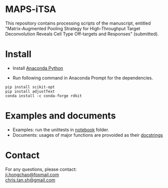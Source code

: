 MAPS-iTSA
===========================

This repository contains processing scripts of the manuscript, entitled "Matrix-Augmented Pooling Strategy for High-Throughput Target Deconvolution Reveals Cell Type Off-targets and Responses" (submitted). 

# Install

* Install [Anaconda Python](https://www.anaconda.com/products/individual)

* Run following command in Anaconda Prompt for the dependencies.

```shell
pip install scikit-opt
pip install adjustText
conda install -c conda-forge rdkit
```

# Examples and documents

* Examples: run the unittests in [notebook](https://github.com/hcji/MAPS-iTSA/tree/main/notebook) folder.
* Documents: usages of major functions are provoided as their [docstrings](https://github.com/hcji/MAPS-iTSA/blob/main/core/core.py)


# Contact

For any questions, please contact:    
[ji.hongchao@foxmail.com](mailto:ji.hongchao@foxmail.com)    
[chris.tan.sh@gmail.com](mailto:chris.tan.sh@gmail.com)
